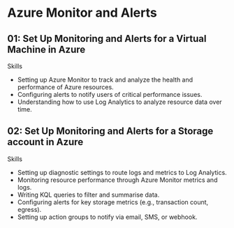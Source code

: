 # Azure Monitor and Alerts

## 01: Set Up Monitoring and Alerts for a Virtual Machine in Azure

Skills
* Setting up Azure Monitor to track and analyze the health and performance of Azure resources.
* Configuring alerts to notify users of critical performance issues.
* Understanding how to use Log Analytics to analyze resource data over time.

## 02: Set Up Monitoring and Alerts for a Storage account in Azure

Skills
* Setting up diagnostic settings to route logs and metrics to Log Analytics.
* Monitoring resource performance through Azure Monitor metrics and logs.
* Writing KQL queries to filter and summarise data.
* Configuring alerts for key storage metrics (e.g., transaction count, egress).
* Setting up action groups to notify via email, SMS, or webhook.
